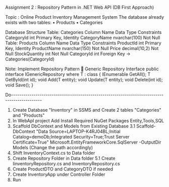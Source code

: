 Assignment 2 : Repository Pattern in .NET Web API (DB First Approach)

Topic : Online Product Inventory Management System
The database already exists with two tables:
•	Products
•	Categories

Database Structure
Table: Categories
Column Name	Data Type	Constraints
CategoryId	int	Primary Key, Identity
CategoryName	nvarchar(100)	Not Null
Table: Products
Column Name	Data Type	Constraints
ProductId	int	Primary Key, Identity
ProductName	nvarchar(150)	Not Null
Price	decimal(10,2)	Not Null
StockQuantity	int	Not Null
CategoryId	int	Foreign Key → Categories(CategoryId)



Note:
Implement Repository Pattern
🔹 Generic Repository Interface
public interface IGenericRepository<T> where T : class
{
    IEnumerable<T> GetAll();
    T GetById(int id);
    void Add(T entity);
    void Update(T entity);
    void Delete(int id);
    void Save();
}





Do---------------------------------------------------------------------------------------------
1. Create Database "Inventory" in SSMS and Create 2 tables "Categories" and "Products" 
2. In WebApI project Add Install Required NuGet Packages Entity,Tools,SQL
3. Scaffold DbContext and Models from Existing Database
3.1 Scaffold-DbContext "Data Source=LAPTOP-K4RJ04BL;Initial Catalog=demoDb;Integrated Security=True;Trust Server Certificate=True" Microsoft.EntityFrameworkCore.SqlServer -OutputDir Models
(Change the path accordingly)
4. Shift InventoryContext.cs to Data folder
5. Create Repository Folder in Data folder
5.1 Create IinventoryRepository.cs and InventoryRepository.cs
6. Create ProductDTO and CategoryDTO if needed
7. Create InventoryApp under Controller Folder
8. Run